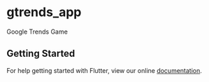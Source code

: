 # gtrends_app

Google Trends Game

## Getting Started

For help getting started with Flutter, view our online
[documentation](https://flutter.io/).
